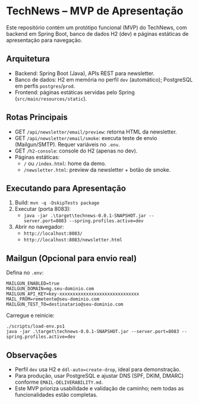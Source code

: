 # TechNews – MVP de Apresentação

Este repositório contém um protótipo funcional (MVP) do TechNews, com backend em Spring Boot, banco de dados H2 (dev) e páginas estáticas de apresentação para navegação.

## Arquitetura
- Backend: Spring Boot (Java), APIs REST para newsletter.
- Banco de dados: H2 em memória no perfil `dev` (automático); PostgreSQL em perfis `postgres`/`prod`.
- Frontend: páginas estáticas servidas pelo Spring (`src/main/resources/static`).

## Rotas Principais
- GET `/api/newsletter/email/preview`: retorna HTML da newsletter.
- GET `/api/newsletter/email/smoke`: executa teste de envio (Mailgun/SMTP). Requer variáveis no `.env`.
- GET `/h2-console`: console do H2 (apenas no dev).
- Páginas estáticas:
  - `/` ou `/index.html`: home da demo.
  - `/newsletter.html`: preview da newsletter + botão de smoke.

## Executando para Apresentação
1. Build: `mvn -q -DskipTests package`
2. Executar (porta 8083):
   - `java -jar .\target\technews-0.0.1-SNAPSHOT.jar --server.port=8083 --spring.profiles.active=dev`
3. Abrir no navegador:
   - `http://localhost:8083/`
   - `http://localhost:8083/newsletter.html`

## Mailgun (Opcional para envio real)
Defina no `.env`:
```
MAILGUN_ENABLED=true
MAILGUN_DOMAIN=mg.seu-dominio.com
MAILGUN_API_KEY=key-xxxxxxxxxxxxxxxxxxxxxxxxxxxxxx
MAIL_FROM=remetente@seu-dominio.com
MAILGUN_TEST_TO=destinatario@seu-dominio.com
```
Carregue e reinicie:
```
./scripts/load-env.ps1
java -jar .\target\technews-0.0.1-SNAPSHOT.jar --server.port=8083 --spring.profiles.active=dev
```

## Observações
- Perfil `dev` usa H2 e `ddl-auto=create-drop`, ideal para demonstração.
- Para produção, usar PostgreSQL e ajustar DNS (SPF, DKIM, DMARC) conforme `EMAIL-DELIVERABILITY.md`.
- Este MVP prioriza usabilidade e validação de caminho; nem todas as funcionalidades estão completas.